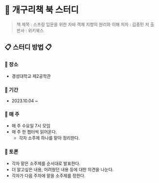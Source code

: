 # 📖 개구리책 북 스터디
> 책 제목 : 스프링 입문을 위한 자바 객체 지향의 원리와 이해 
> 저자 : 김종민 저
> 출판사 : 위키북스

## 📋 스터디 방법 📋

### 📌 장소
- 경성대학교 제2공학관

### 📌 기간
- 2023.10.04 ~

### 📌 매 주
- 매 주 수요일 7시 모임 
- 매 주 한 챕터씩 읽어온다.
  - 각자 소주제 하나를 맡아 정리한다.

### 📌 토론
- 각자 맡은 소주제를 순서대로 발표한다.
- 더 알고싶은 내용, 어려웠던 내용 등에 대한 의견을 나눈다.
- 각자가 다음 주차에 맡을 소주제를 정한다.